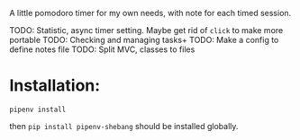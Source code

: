 A little pomodoro timer for my own needs, with note for each timed session.

TODO: Statistic, async timer setting. Maybe get rid of `click` to make more portable
TODO: Checking and managing tasks+
TODO: Make a config to define notes file
TODO: Split MVC, classes to files

# Installation:

`pipenv install`

then `pip install pipenv-shebang` should be installed globally.
